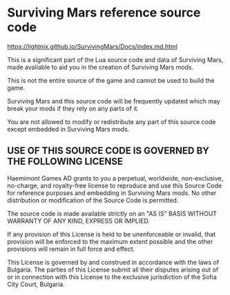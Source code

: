 # Surviving Mars reference source code

https://lightnix.github.io/SurvivingMars/Docs/index.md.html

This is a significant part of the Lua source code and data of Surviving Mars, made available to aid you in the creation of Surviving Mars mods.

This is not the entire source of the game and cannot be used to build the game.

Surviving Mars and this source code will be frequently updated which may break your mods if they rely on any parts of it.

You are not allowed to modify or redistribute any part of this source code except embedded in Surviving Mars mods.




USE OF THIS SOURCE CODE IS GOVERNED BY THE FOLLOWING LICENSE
------------

Haemimont Games AD grants to you a perpetual, worldwide, non-exclusive, no-charge, and royalty-free license to reproduce and use this Source Code for reference purposes and embedding in Surviving Mars mods. No other distribution or modification of the Source Code is permitted.

The source code is made available strictly on an "AS IS" BASIS WITHOUT WARRANTY OF ANY KIND, EXPRESS OR IMPLIED.

If any provision of this License is held to be unenforceable or invalid, that provision will be enforced to the maximum extent possible and the other provisions will remain in full force and effect.

This License is governed by and construed in accordance with the laws of Bulgaria. The parties of this License submit all their disputes arising out of or in connection with this License to the exclusive jurisdiction of the Sofia City Court, Bulgaria.
